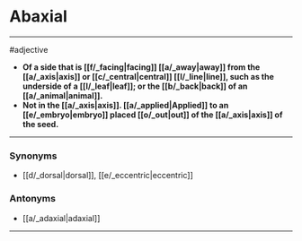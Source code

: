 # Abaxial
---
#adjective
- **Of a side that is [[f/_facing|facing]] [[a/_away|away]] from the [[a/_axis|axis]] or [[c/_central|central]] [[l/_line|line]], such as the underside of a [[l/_leaf|leaf]]; or the [[b/_back|back]] of an [[a/_animal|animal]].**
- **Not in the [[a/_axis|axis]]. [[a/_applied|Applied]] to an [[e/_embryo|embryo]] placed [[o/_out|out]] of the [[a/_axis|axis]] of the seed.**
---
### Synonyms
- [[d/_dorsal|dorsal]], [[e/_eccentric|eccentric]]
### Antonyms
- [[a/_adaxial|adaxial]]
---
